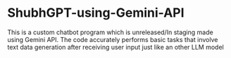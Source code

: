 # ShubhGPT-using-Gemini-API
This is a custom chatbot program which is unreleased/In staging made using Gemini API. 
The code accurately performs basic tasks that involve text data generation after receiving user input just like an other LLM model

